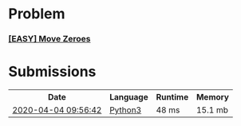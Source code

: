 <h1>Problem</h1>
<h3><a href="https://leetcode.com/problems/move-zeroes/description/">[EASY] Move Zeroes</a></h3>

<h1>Submissions</h1>
<table>
<tr>
<th>Date</th> <th>Language</th> <th>Runtime</th> <th>Memory</th>
</tr>
<tr>
<td> <a href="https://leetcode.com/submissions/detail/319473614/"> 2020-04-04 09:56:42 </a> </td>
<td> <a href="./0283.%20Move%20Zeroes.py"> Python3 </a> </td>
<td> 48 ms </td>
<td> 15.1 mb </td>
</tr>
</table>